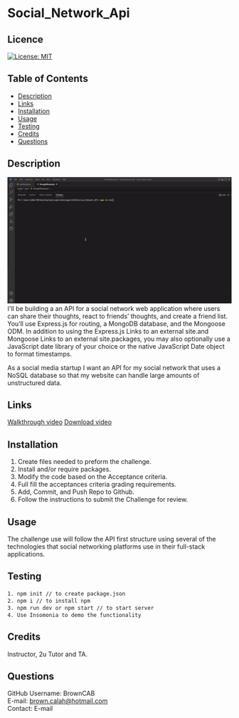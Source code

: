 # Social_Network_Api

## Licence

[![License: MIT](https://img.shields.io/badge/License-MIT-yellow.svg)](https://opensource.org/licenses/MIT)

## Table of Contents

- [Description](#Description)
- [Links](#Links) 
- [Installation](#Installation)
- [Usage](#Usage)
- [Testing](#Testing)
- [Credits](#Credits)
- [Questions](#Questions)

## Description
<img src="assets/Social_Network_API.gif">
<br>
I'll be building a an API for a social network web application where users can share their thoughts, react to friends’ thoughts, and create a friend list. You’ll use Express.js for routing, a MongoDB database, and the Mongoose ODM. In addition to using the Express.js Links to an external site.and Mongoose Links to an external site.packages, you may also optionally use a JavaScript date library of your choice or the native JavaScript Date object to format timestamps.

As a social media startup I want an API for my social network that uses a NoSQL database so that my website can handle large amounts of unstructured data.

## Links


  <a href=" ">Walkthrough video</a>
  <a href="https://drive.google.com/file/d/1xsdwpwDXIZBiundiGNXYo5ww3hACP2sQ/view?usp=share_link">Download video</a>

## Installation

1. Create files needed to preform the challenge.
2. Install and/or require packages.
3. Modify the code based on the Acceptance criteria.
4. Full fill the acceptances criteria grading requirements.
5. Add, Commit, and Push Repo to Github.
6. Follow the instructions to submit the Challenge for review.

## Usage

The challenge use will follow the API first structure using several of the technologies that social networking platforms use in their full-stack applications. 

## Testing
```
1. npm init // to create package.json
2. npm i // to install npm
3. npm run dev or npm start // to start server
4. Use Insomonia to demo the functionality
```
## Credits 
Instructor, 2u Tutor and TA.


## Questions

GitHub Username: BrownCAB
<br>E-mail: brown.calah@hotmail.com 
<br>Contact: E-mail
